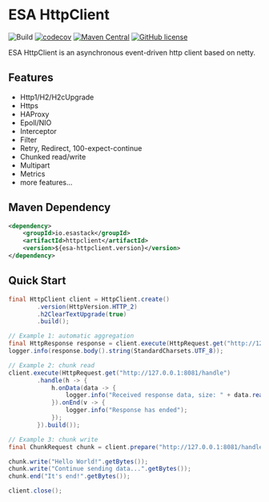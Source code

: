 # ESA HttpClient

![Build](https://github.com/esastack/esa-httpclient/workflows/Build/badge.svg?branch=main)
[![codecov](https://codecov.io/gh/esastack/esa-httpclient/branch/main/graph/badge.svg?token=D85SMNQNK0)](https://codecov.io/gh/esastack/esa-httpclient)
[![Maven Central](https://maven-badges.herokuapp.com/maven-central/io.esastack/httpclient/badge.svg)](https://maven-badges.herokuapp.com/maven-central/io.esastack/httpclient/)
[![GitHub license](https://img.shields.io/github/license/esastack/esa-httpclient)](https://github.com/esastack/esa-httpclient/blob/main/LICENSE)

ESA HttpClient is an asynchronous event-driven http client based on netty.

## Features

- Http1/H2/H2cUpgrade
- Https
- HAProxy
- Epoll/NIO
- Interceptor
- Filter
- Retry, Redirect, 100-expect-continue
- Chunked read/write
- Multipart
- Metrics
- more features...

## Maven Dependency

```xml
<dependency>
    <groupId>io.esastack</groupId>
    <artifactId>httpclient</artifactId>
    <version>${esa-httpclient.version}</version>
</dependency>
```

## Quick Start

```java
final HttpClient client = HttpClient.create()
        .version(HttpVersion.HTTP_2)
        .h2ClearTextUpgrade(true)
        .build();

// Example 1: automatic aggregation
final HttpResponse response = client.execute(HttpRequest.get("http://127.0.0.1:8081/").build()).get();
logger.info(response.body().string(StandardCharsets.UTF_8));

// Example 2: chunk read
client.execute(HttpRequest.get("http://127.0.0.1:8081/handle")
        .handle(h -> {
            h.onData(data -> {
                logger.info("Received response data, size: " + data.readableBytes());
            }).onEnd(v -> {
                logger.info("Response has ended");
            });
        }).build());

// Example 3: chunk write
final ChunkRequest chunk = client.prepare("http://127.0.0.1:8081/handle").build();

chunk.write("Hello World!".getBytes());
chunk.write("Continue sending data...".getBytes());
chunk.end("It's end!".getBytes());

client.close();
```
